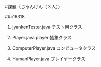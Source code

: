 #課題（じゃんけん（３人））

##c16318

1. jyankenTester.java 
      テスト用クラス
    
2. Player.java
      player:抽象クラス

3. ComputerPlayer.java
      コンピュータクラス
    
4. HumanPlayer.java
      プレイヤークラス
